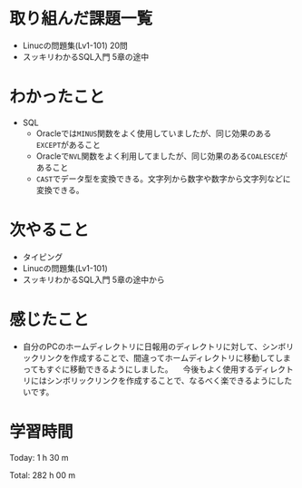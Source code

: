 # 取り組んだ課題一覧
- Linucの問題集(Lv1-101) 20問
- スッキリわかるSQL入門 5章の途中

# わかったこと
- SQL
    - Oracleでは`MINUS`関数をよく使用していましたが、同じ効果のある`EXCEPT`があること
    - Oracleで`NVL`関数をよく利用してましたが、同じ効果のある`COALESCE`があること
    - `CAST`でデータ型を変換できる。文字列から数字や数字から文字列などに変換できる。

# 次やること
- タイピング
- Linucの問題集(Lv1-101)
- スッキリわかるSQL入門 5章の途中から

# 感じたこと
- 自分のPCのホームディレクトリに日報用のディレクトリに対して、シンボリックリンクを作成することで、間違ってホームディレクトリに移動してしまってもすぐに移動できるようにしました。
　今後もよく使用するディレクトリにはシンボリックリンクを作成することで、なるべく楽できるようにしたいです。

# 学習時間
Today: 1 h 30 m

Total: 282 h 00 m




























